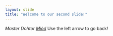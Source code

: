 ```yaml
---
layout: slide
title: "Welcome to our second slide!"
---
```

**Master *Dohtor** [Miód](http://www.google.pl)* 
Use the left arrow to go back!
